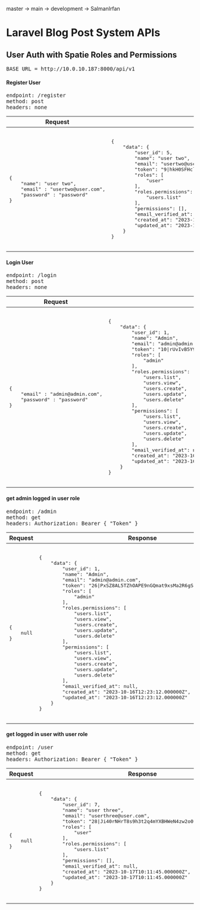 master -> main -> development -> SalmanIrfan

<!-- APIs -->
<h1>Laravel Blog Post System APIs</h1>

<h2> User Auth with Spatie Roles and Permissions</h2>

<!-- Register user -->
<pre>
BASE_URL = http://10.0.10.187:8000/api/v1
</pre>
<h4>Register User</h4>
<pre>
endpoint: /register
method: post
headers: none
</pre>

<table>
  <thead>
    <tr>
    <!-- table headers -->
      <th>Request</th>
      <th>Response</th>
    </tr>
  </thead>
  <tbody>
    <tr>
      <td>
        <pre>
        <!-- request -->
{
    "name": "user two",
    "email" : "usertwo@user.com",
    "password" : "password"
}
        </pre>
      </td>
      <td>
        <pre>
        <!-- response -->
{
    "data": {
        "user_id": 5,
        "name": "user two",
        "email": "usertwo@user.com",
        "token": "9|hkH0SFHcl60B9gLu0PNMJt4nnr2DrUnbJUlNGCN26ed655c0",
        "roles": [
            "user"
        ],
        "roles.permissions": [
            "users.list"
        ],
        "permissions": [],
        "email_verified_at": null,
        "created_at": "2023-10-16T13:02:26.000000Z",
        "updated_at": "2023-10-16T13:02:26.000000Z"
    }
}
        </pre>
      </td>
    </tr>
  </tbody>
</table>

<!-- login -->

<h4>Login User</h4>
<pre>
endpoint: /login
method: post
headers: none
</pre>

<table>
  <thead>
    <tr>
    <!-- table headers -->
      <th>Request</th>
      <th>Response</th>
    </tr>
  </thead>
  <tbody>
    <tr>
      <td>
        <pre>
        <!-- request -->
{
    "email" : "admin@admin.com",
    "password" : "password"
}
        </pre>
      </td>
      <td>
        <pre>
        <!-- response -->
{
    "data": {
        "user_id": 1,
        "name": "Admin",
        "email": "admin@admin.com",
        "token": "10|rUvIvB5Y9YWTuT5rw8NutkMZlQdEyv58adQcKfQB90b1ff79",
        "roles": [
            "admin"
        ],
        "roles.permissions": [
            "users.list",
            "users.view",
            "users.create",
            "users.update",
            "users.delete"
        ],
        "permissions": [
            "users.list",
            "users.view",
            "users.create",
            "users.update",
            "users.delete"
        ],
        "email_verified_at": null,
        "created_at": "2023-10-16T12:23:12.000000Z",
        "updated_at": "2023-10-16T12:23:12.000000Z"
    }
}
        </pre>
      </td>
    </tr>
  </tbody>
</table>

<!-- get admin logged in user role  -->
<h4>get admin logged in user role</h4>
<pre>
endpoint: /admin
method: get
headers: Authorization: Bearer { "Token" }
</pre>

<table>
  <thead>
    <tr>
    <!-- table headers -->
      <th>Request</th>
      <th>Response</th>
    </tr>
  </thead>
  <tbody>
    <tr>
      <td>
        <pre>
        <!-- request -->
{
    null
}
        </pre>
      </td>
      <td>
        <pre>
        <!-- response -->
{
    "data": {
        "user_id": 1,
        "name": "Admin",
        "email": "admin@admin.com",
        "token": "26|PxSZ8AL5TZhOAPE9nGQmat9xsMa2R6gSI6Gof7xWa989219a",
        "roles": [
            "admin"
        ],
        "roles.permissions": [
            "users.list",
            "users.view",
            "users.create",
            "users.update",
            "users.delete"
        ],
        "permissions": [
            "users.list",
            "users.view",
            "users.create",
            "users.update",
            "users.delete"
        ],
        "email_verified_at": null,
        "created_at": "2023-10-16T12:23:12.000000Z",
        "updated_at": "2023-10-16T12:23:12.000000Z"
    }
}
        </pre>
      </td>
    </tr>
  </tbody>
</table>

<!-- get logged in user with user role -->

<h4>get logged in user with user role</h4>
<pre>
endpoint: /user
method: get
headers: Authorization: Bearer { "Token" }
</pre>

<table>
  <thead>
    <tr>
    <!-- table headers -->
      <th>Request</th>
      <th>Response</th>
    </tr>
  </thead>
  <tbody>
    <tr>
      <td>
        <pre>
        <!-- request -->
{
    null
}
        </pre>
      </td>
      <td>
        <pre>
        <!-- response -->
{
    "data": {
        "user_id": 7,
        "name": "user three",
        "email": "userthree@user.com",
        "token": "28|Ji40rNHrT8s9h3t2q4mYXBHWeN4zw2o07Q5c7oMR9a4a4d61",
        "roles": [
            "user"
        ],
        "roles.permissions": [
            "users.list"
        ],
        "permissions": [],
        "email_verified_at": null,
        "created_at": "2023-10-17T10:11:45.000000Z",
        "updated_at": "2023-10-17T10:11:45.000000Z"
    }
}
        </pre>
      </td>
    </tr>
  </tbody>
</table>